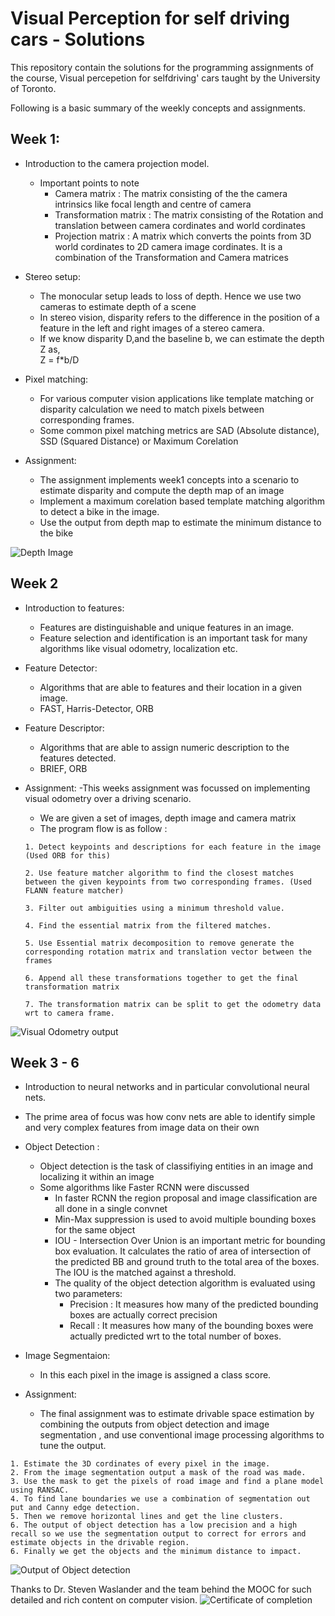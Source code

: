 # Visual Perception for self driving cars - Solutions

This repository contain the solutions for the programming assignments of the course, Visual percepetion for selfdriving' cars taught by the University of Toronto.

Following is a basic summary of the weekly concepts and assignments.

## Week 1:  
 - Introduction to the camera projection model.
    - Important points to note
        - Camera matrix : The matrix consisting of the the camera intrinsics like focal length and centre of camera
        - Transformation matrix : The matrix consisting of the Rotation and translation between camera cordinates and world cordinates
        - Projection matrix : A matrix which converts the points from 3D world cordinates to 2D camera image cordinates. It is a combination of the Transformation and Camera matrices
 - Stereo setup:
    - The monocular setup leads to loss of depth. Hence we use two cameras to estimate depth of a scene
    - In stereo vision, disparity refers to the difference in the position of a feature in the left and right images of a stereo camera.  
    - If we know disparity D,and the baseline b, we can estimate the depth Z as,  
    Z = f*b/D

 - Pixel matching:
    - For various computer vision applications like template matching or disparity calculation we need to match pixels between corresponding frames.
    - Some common pixel matching metrics are SAD (Absolute distance), SSD (Squared Distance) or Maximum Corelation

 - Assignment:
    - The assignment implements week1 concepts into a scenario to estimate disparity and compute the depth map of an image
    - Implement a maximum corelation based template matching algorithm to detect a bike in the image.
    - Use the output from depth map to estimate the minimum distance to the bike

![Depth Image](img/depth.png)

## Week 2

- Introduction to features:
    - Features are distinguishable and unique features in an image.
    - Feature selection and identification is an important task for many algorithms like visual odometry, localization etc.

- Feature Detector:
    - Algorithms that are able to features and their location in a given image.
    - FAST, Harris-Detector, ORB

- Feature Descriptor:
    - Algorithms that are able to assign numeric description to the features detected.
    - BRIEF, ORB

- Assignment:
    -This weeks assignment was focussed on implementing visual odometry over a driving scenario.
    - We are given a set of images, depth image and camera matrix
    - The program flow is as follow :
     ```
     1. Detect keypoints and descriptions for each feature in the image (Used ORB for this)

     2. Use feature matcher algorithm to find the closest matches between the given keypoints from two corresponding frames. (Used FLANN feature matcher)

     3. Filter out ambiguities using a minimum threshold value.

     4. Find the essential matrix from the filtered matches.

     5. Use Essential matrix decomposition to remove generate the corresponding rotation matrix and translation vector between the frames

     6. Append all these transformations together to get the final transformation matrix

     7. The transformation matrix can be split to get the odometry data wrt to camera frame.

     ```
![Visual Odometry output](img/visual_odom.png)
## Week 3 - 6

- Introduction to neural networks and in particular convolutional neural nets.
- The prime area of focus was how conv nets are able to identify simple and very complex features from image data on their own
- Object Detection :
  - Object detection is the task of classifiying entities in an image and localizing it within an image
  - Some algorithms like Faster RCNN were discussed
    - In faster RCNN the region proposal and image classification are all done in a single convnet
    - Min-Max suppression is used to avoid multiple bounding boxes for the same object
    - IOU - Intersection Over Union is an important metric for bounding box evaluation. It calculates the ratio of area of intersection of the predicted BB and ground truth to the total area of the boxes. The IOU is the matched against a threshold.
    - The quality of the object detection algorithm is evaluated using two parameters:
      - Precision : It measures how many of the predicted bounding boxes are actually correct precision
      - Recall : It measures how many of the bounding boxes were actually predicted wrt to the total number of boxes.  
         
- Image Segmentaion:
  - In this each pixel in the image is assigned a class score.

- Assignment:
  - The final assignment was to estimate drivable space estimation by combining the outputs from object detection and image segmentation , and use conventional image processing algorithms to tune the output.

```
1. Estimate the 3D cordinates of every pixel in the image. 
2. From the image segmentation output a mask of the road was made.
3. Use the mask to get the pixels of road image and find a plane model using RANSAC.
4. To find lane boundaries we use a combination of segmentation out put and Canny edge detection.
5. Then we remove horizontal lines and get the line clusters.
6. The output of object detection has a low precision and a high recall so we use the segmentation output to correct for errors and estimate objects in the drivable region.
6. Finally we get the objects and the minimum distance to impact.
```
![Output of Object detection](img/od.png)  



Thanks to Dr. Steven Waslander and the team behind the MOOC for such detailed and rich content on computer vision.
![Certificate of completion](img/certificate.jpg)
    
